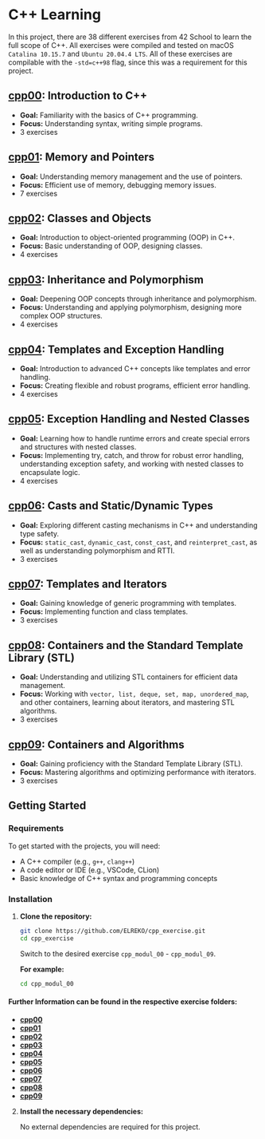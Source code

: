 # C++ Learning

In this project, there are 38 different exercises from 42 School to learn the full scope of C++.
All exercises were compiled and tested on macOS `Catalina 10.15.7` and `Ubuntu 20.04.4 LTS`.
All of these exercises are compilable with the `-std=c++98` flag, since this was a requirement for this project.

## **[cpp00](cpp_modul_00/README_cpp00.md): Introduction to C++**
- **Goal:** Familiarity with the basics of C++ programming.
- **Focus:** Understanding syntax, writing simple programs.
- 3 exercises

## **[cpp01](cpp_modul_01/README_cpp01.md): Memory and Pointers**
- **Goal:** Understanding memory management and the use of pointers.
- **Focus:** Efficient use of memory, debugging memory issues.
- 7 exercises

## **[cpp02](cpp_modul_02/README_cpp02.md): Classes and Objects**
- **Goal:** Introduction to object-oriented programming (OOP) in C++.
- **Focus:** Basic understanding of OOP, designing classes.
- 4 exercises

## **[cpp03](cpp_modul_03/README_cpp03.md): Inheritance and Polymorphism**
- **Goal:** Deepening OOP concepts through inheritance and polymorphism.
- **Focus:** Understanding and applying polymorphism, designing more complex OOP structures.
- 4 exercises

## **[cpp04](cpp_modul_04/README_cpp04.md): Templates and Exception Handling**
- **Goal:** Introduction to advanced C++ concepts like templates and error handling.
- **Focus:** Creating flexible and robust programs, efficient error handling.
- 4 exercises

## **[cpp05](cpp_modul_05/README_cpp05.md): Exception Handling and Nested Classes**
- **Goal:** Learning how to handle runtime errors and create special errors and structures with nested classes.
- **Focus:** Implementing try, catch, and throw for robust error handling, understanding exception safety, and working with nested classes to encapsulate logic.
- 4 exercises

## **[cpp06](cpp_modul_06/README_cpp06.md): Casts and Static/Dynamic Types**
- **Goal:** Exploring different casting mechanisms in C++ and understanding type safety.
- **Focus:** `static_cast`, `dynamic_cast`, `const_cast`, and `reinterpret_cast`, as well as understanding polymorphism and RTTI.
- 3 exercises

## **[cpp07](cpp_modul_07/README_cpp07.md): Templates and Iterators**
- **Goal:** Gaining knowledge of generic programming with templates.
- **Focus:** Implementing function and class templates.
- 3 exercises

## **[cpp08](cpp_modul_08/README_cpp08.md): Containers and the Standard Template Library (STL)**
- **Goal:** Understanding and utilizing STL containers for efficient data management.
- **Focus:** Working with `vector, list, deque, set, map, unordered_map`, and other containers, learning about iterators, and mastering STL algorithms.
- 3 exercises

## **[cpp09](cpp_modul_09/README_cpp09.md): Containers and Algorithms**
- **Goal:** Gaining proficiency with the Standard Template Library (STL).
- **Focus:** Mastering algorithms and optimizing performance with iterators.
- 3 exercises


## Getting Started

### Requirements

To get started with the projects, you will need:

- A C++ compiler (e.g., `g++`, `clang++`)
- A code editor or IDE (e.g., VSCode, CLion)
- Basic knowledge of C++ syntax and programming concepts

### Installation

1. **Clone the repository:**

   ```bash
   git clone https://github.com/ELREKO/cpp_exercise.git
   cd cpp_exercise
   ```

   Switch to the desired exercise `cpp_modul_00` - `cpp_modul_09`.
   
   **For example:**
   ```bash
   cd cpp_modul_00
   ```

#### Further Information can be found in the respective exercise folders:

- **[cpp00](cpp_modul_00/README_cpp00.md)**
- **[cpp01](cpp_modul_01/README_cpp01.md)**
- **[cpp02](cpp_modul_02/README_cpp02.md)**
- **[cpp03](cpp_modul_03/README_cpp03.md)**
- **[cpp04](cpp_modul_04/README_cpp04.md)**
- **[cpp05](cpp_modul_05/README_cpp05.md)**
- **[cpp06](cpp_modul_06/README_cpp06.md)**
- **[cpp07](cpp_modul_07/README_cpp07.md)**
- **[cpp08](cpp_modul_08/README_cpp08.md)**
- **[cpp09](cpp_modul_09/README_cpp09.md)**

2. **Install the necessary dependencies:**

   No external dependencies are required for this project.
